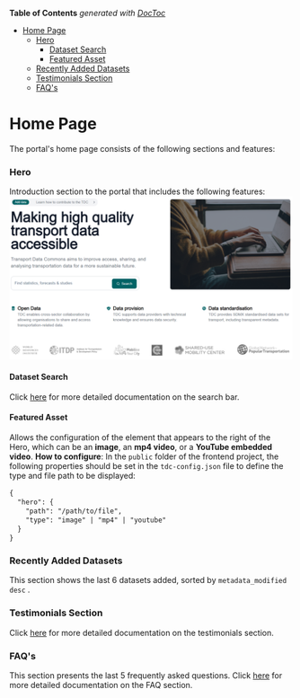 <!-- START doctoc generated TOC please keep comment here to allow auto update -->
<!-- DON'T EDIT THIS SECTION, INSTEAD RE-RUN doctoc TO UPDATE -->
**Table of Contents**  *generated with [DocToc](https://github.com/thlorenz/doctoc)*

- [Home Page](#home-page)
    - [Hero](#hero)
      - [Dataset Search](#dataset-search)
      - [Featured Asset](#featured-asset)
    - [Recently Added Datasets](#recently-added-datasets)
    - [Testimonials Section](#testimonials-section)
    - [FAQ's](#faqs)

<!-- END doctoc generated TOC please keep comment here to allow auto update -->

# Home Page

The portal's home page consists of the following sections and features:

### Hero

Introduction section to the portal that includes the following features:
![Hero section](hero.png)

#### Dataset Search

Click [here](../search-bar-component) for more detailed documentation on the search bar.

#### Featured Asset

Allows the configuration of the element that appears to the right of the Hero, which can be an **image**, an **mp4 video**, or a **YouTube embedded video**.
**How to configure**: In the `public` folder of the frontend project, the following properties should be set in the `tdc-config.json` file to define the type and file path to be displayed:

```
{
  "hero": {
    "path": "/path/to/file",
    "type": "image" | "mp4" | "youtube"
  }
}
```

### Recently Added Datasets

This section shows the last 6 datasets added, sorted by `metadata_modified desc` .

### Testimonials Section

Click [here](../static-pages/testimonials) for more detailed documentation on the testimonials section.

### FAQ's

This section presents the last 5 frequently asked questions. Click [here](../static-pages/faq) for more detailed documentation on the FAQ section.
